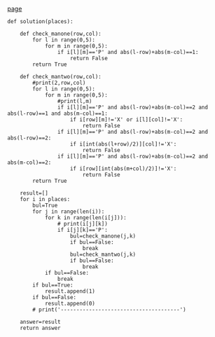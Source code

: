 [page](https://programmers.co.kr/learn/courses/30/lessons/81302)

    def solution(places):

        def check_manone(row,col):
            for l in range(0,5):
                for m in range(0,5):
                    if i[l][m]=='P' and abs(l-row)+abs(m-col)==1:
                        return False
            return True

        def check_mantwo(row,col):
            #print(2,row,col)
            for l in range(0,5):
                for m in range(0,5):
                    #print(l,m)
                    if i[l][m]=='P' and abs(l-row)+abs(m-col)==2 and abs(l-row)==1 and abs(m-col)==1:
                        if i[row][m]!='X' or i[l][col]!='X':
                            return False
                    if i[l][m]=='P' and abs(l-row)+abs(m-col)==2 and abs(l-row)==2:
                        if i[int(abs(l+row)/2)][col]!='X':
                            return False
                    if i[l][m]=='P' and abs(l-row)+abs(m-col)==2 and abs(m-col)==2:
                        if i[row][int(abs(m+col)/2)]!='X':
                            return False
            return True

        result=[]
        for i in places:
            bul=True
            for j in range(len(i)):
                for k in range(len(i[j])):
                    # print(i[j][k])
                    if i[j][k]=='P':
                        bul=check_manone(j,k)
                        if bul==False:
                            break
                        bul=check_mantwo(j,k)
                        if bul==False:
                            break
                if bul==False:
                    break
            if bul==True:
                result.append(1)
            if bul==False:
                result.append(0)
            # print('--------------------------------------')

        answer=result
        return answer
